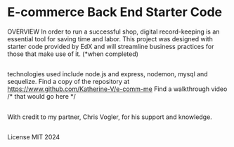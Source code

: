 # E-commerce Back End Starter Code
OVERVIEW
In order to run a successful shop, digital record-keeping is an essential tool for saving time and labor. This project was designed with starter code provided by EdX and will streamline business practices for those that make use of it. (*when completed)
##
technologies used include node.js and express, nodemon, mysql and sequelize.
Find a copy of the repository at https://www.github.com/Katherine-V/e-comm-me
Find a walkthrough video /* that would go here */
##
With credit to my partner, Chris Vogler, for his support and knowledge.
##
License MIT 2024